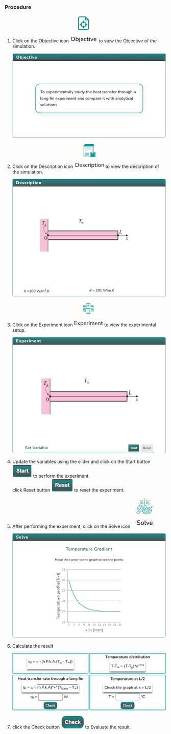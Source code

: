 ### Procedure

1. Click on the Objective icon <img src="images/objecticon.png" alt="Alt text"  >  to view the Objective of the simulation.

   ![Alt text](images/ob.png)

2. Click on the Description icon <img src="images/Desicon.png" alt="Alt text"  > to view the description of the simulation.

   ![Alt text](images/ds.png)

3. Click on the Experiment icon <img src="images/expicon.png" alt="Alt text"  > to view the experimental setup.

   ![Alt text](images/exp.png)

4. Update the variables using the slider and click on the Start button <img src="images/startButton.png" alt="Alt text"  > to perform the experiment.<br>click Reset button <img src="images/resetButton.png" alt="Alt text"  > to reset the experiment.

<!--
   ![Alt text](images/expscreen.png) -->

5. After performing the experiment, click on the Solve icon <img src="images/solveicon.png" alt="Alt text"  >

   ![Alt text](images/solve.png)

6. Calculate the result 

   ![Alt text](images/solve2.png)

7. click the  Check button <img src="images/checkButton.png" alt="Alt text"  > to Evaluate the result.
